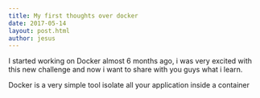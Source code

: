 ```yaml
---
title: My first thoughts over docker
date: 2017-05-14
layout: post.html
author: jesus
---
```


I started working on Docker almost 6 months ago, i was very excited with this new challenge and now i want to share with you guys what i learn.

Docker is a very simple tool isolate all your application inside a container
